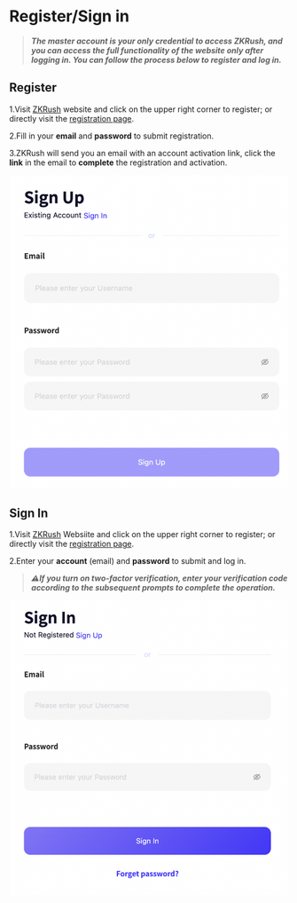 # Register/Sign in

> ***The master account is your only credential to access ZKRush, and you can access the full functionality of the website only after logging in. You can follow the process below to register and log in.***

## Register

1.Visit [ZKRush](https://www.zkrush.com) website and click on the upper right corner to register; or directly visit the [registration page](https://www.zkrush.com/signUp).

2.Fill in your **email** and **password** to submit registration.

3.ZKRush will send you an email with an account activation link, click the **link** in the email to **complete** the registration and activation.

![alt signup](../_media/signup.png ':size=40%')



## Sign In

1.Visit [ZKRush](https://www.zkrush.com) Websiite and click on the upper right corner to register; or directly visit the [registration page](https://www.zkrush.com/login).

2.Enter your **account** (email) and **password** to submit and log in.

> ***⚠️If you turn on two-factor verification, enter your verification code according to the subsequent prompts to complete the operation.***

![alt login](../_media/login.png ':size=40%')
